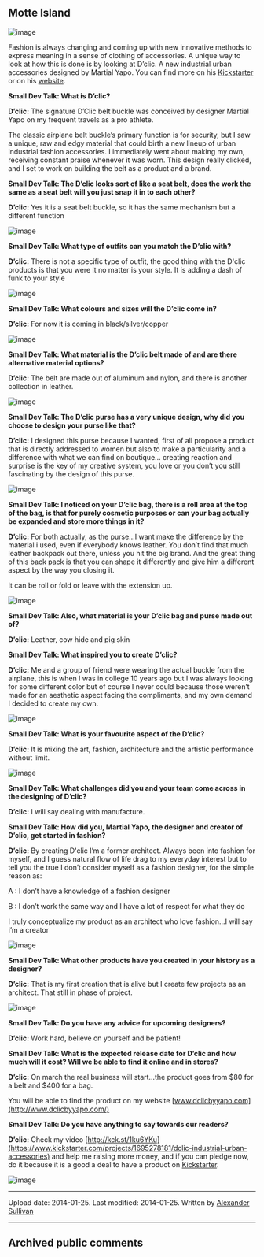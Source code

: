 ## Motte Island

![image](src\articleArchive\authorAlexanderSullivan\2014-01-25_DClic\image1.jpg)

Fashion is always changing and coming up with new innovative methods to express meaning in a sense of clothing of accessories. A unique way to look at how this is done is by looking at D’clic. A new industrial urban accessories designed by Martial Yapo. You can find more on his [Kickstarter](https://www.kickstarter.com/projects/1695278181/dclic-industrial-urban-accessories) or on his [website](http://www.dclicbyyapo.com/).

**Small Dev Talk: What is D’clic?**

**D’clic:** The signature D’Clic belt buckle was conceived by designer Martial Yapo on my frequent travels as a pro athlete.

The classic airplane belt buckle’s primary function is for security, but I saw a unique, raw and edgy material that could birth a new lineup of urban industrial fashion accessories. I immediately went about making my own, receiving constant praise whenever it was worn. This design really clicked, and I set to work on building the belt as a product and a brand.

**Small Dev Talk: The D’clic looks sort of like a seat belt, does the work the same as a seat belt will you just snap it in to each other?**

**D’clic:** Yes it is a seat belt buckle, so it has the same mechanism but a different function

![image](src\articleArchive\authorAlexanderSullivan\2014-01-25_DClic\image2.jpg)

**Small Dev Talk: What type of outfits can you match the D’clic with?**

**D’clic:** There is not a specific type of outfit, the good thing with the D'clic products is that you were it no matter is your style. It is adding a dash of funk to your style

![image](src\articleArchive\authorAlexanderSullivan\2014-01-25_DClic\image3.jpg)

**Small Dev Talk: What colours and sizes will the D’clic come in?**

**D’clic:** For now it is coming in black/silver/copper

![image](src\articleArchive\authorAlexanderSullivan\2014-01-25_DClic\image4.jpg)

**Small Dev Talk: What material is the D’clic belt made of and are there alternative material options?**

**D’clic:** The belt are made out of aluminum and nylon, and there is another collection in leather.

![image](src\articleArchive\authorAlexanderSullivan\2014-01-25_DClic\image5.jpg)

**Small Dev Talk: The D’clic purse has a very unique design, why did you choose to design your purse like that?**

**D’clic:** I designed this purse because I wanted, first of all propose a product that is directly addressed to women but also to make a particularity and a difference with what we can find on boutique… creating reaction and surprise is the key of my creative system, you love or you don’t you still fascinating by the design of this purse.

![image](src\articleArchive\authorAlexanderSullivan\2014-01-25_DClic\image6.jpg)

**Small Dev Talk: I noticed on your D’clic bag, there is a roll area at the top of the bag, is that for purely cosmetic purposes or can your bag actually be expanded and store more things in it?**

**D’clic:** For both actually, as the purse…I want make the difference by the material i used, even if everybody knows leather. You don’t find that much leather backpack out there, unless you hit the big brand. And the great thing of this back pack is that you can shape it differently and give him a different aspect by the way you closing it.

It can be roll or fold or leave with the extension up.

![image](src\articleArchive\authorAlexanderSullivan\2014-01-25_DClic\image7.jpg)

**Small Dev Talk: Also, what material is your D’clic bag and purse made out of?**

**D’clic:** Leather, cow hide and pig skin

**Small Dev Talk: What inspired you to create D’clic?**

**D’clic:** Me and a group of friend were wearing the actual buckle from the airplane, this is when I was in college 10 years ago but I was always looking for some different color but of course I never could because those weren’t made for an aesthetic aspect facing the compliments, and my own demand I decided to create my own.

![image](src\articleArchive\authorAlexanderSullivan\2014-01-25_DClic\image8.jpg)

**Small Dev Talk: What is your favourite aspect of the D’clic?**

**D’clic:** It is mixing the art, fashion, architecture and the artistic performance without limit.

![image](src\articleArchive\authorAlexanderSullivan\2014-01-25_DClic\image9.jpg)

**Small Dev Talk: What challenges did you and your team come across in the designing of D’clic?**

**D’clic:** I will say dealing with manufacture.

**Small Dev Talk: How did you, Martial Yapo, the designer and creator of D’clic, get started in fashion?**

**D’clic:** By creating D'clic I’m a former architect. Always been into fashion for myself, and I guess natural flow of life drag to my everyday interest but to tell you the true I don’t consider myself as a fashion designer, for the simple reason as:

A :  I don’t have a knowledge of a fashion designer

B : I don’t work the same way and I have a lot of respect for what they do

I truly conceptualize my product as an architect who love fashion…I will say I’m a creator

![image](src\articleArchive\authorAlexanderSullivan\2014-01-25_DClic\image10.jpg)

**Small Dev Talk: What other products have you created in your history as a designer?**

**D’clic:** That is my first creation that is alive but I create few projects as an architect. That still in phase of project.

![image](src\articleArchive\authorAlexanderSullivan\2014-01-25_DClic\image11.jpg)

**Small Dev Talk: Do you have any advice for upcoming designers?**

**D’clic:** Work hard, believe on yourself and be patient!

**Small Dev Talk: What is the expected release date for D’clic and how much will it cost? Will we be able to find it online and in stores?**

**D’clic:** On march the real business will start…the product goes from $80 for a belt and $400 for a bag.

You will be able to find the product on my website [www.dclicbyyapo.com](http://www.dclicbyyapo.com/)

**Small Dev Talk: Do you have anything to say towards our readers?**

**D’clic:** Check my video [http://kck.st/1ku6YKu](https://www.kickstarter.com/projects/1695278181/dclic-industrial-urban-accessories) and help me raising more money, and if you can pledge now, do it because it is a good a deal to have a product on [Kickstarter](https://www.kickstarter.com/projects/1695278181/dclic-industrial-urban-accessories).

![image](src\articleArchive\authorAlexanderSullivan\2014-01-25_DClic\image12.jpg)

----
Upload date: 2014-01-25. Last modified: 2014-01-25. Written by [Alexander Sullivan](https://twitter.com/AlexJSully)

-----
## Archived public comments